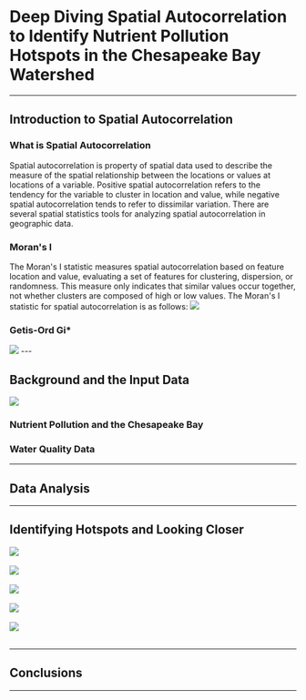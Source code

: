 # Deep Diving Spatial Autocorrelation to Identify Nutrient Pollution Hotspots in the Chesapeake Bay Watershed
---

## Introduction to Spatial Autocorrelation

### What is Spatial Autocorrelation
Spatial autocorrelation is property of spatial data used to describe the measure of the spatial relationship between the locations or values at locations of a variable. Positive spatial autocorrelation refers to the tendency for the variable to cluster in location and value, while negative spatial autocorrelation tends to refer to dissimilar variation. There are several spatial statistics tools for analyzing spatial autocorrelation in geographic data.
### Moran's I
The Moran's I statistic measures spatial autocorrelation based on feature location and value, evaluating a set of features for clustering, dispersion, or randomness. This measure only indicates that similar values occur together, not whether clusters are composed of high or low values. The Moran's I statistic for spatial autocorrelation is as follows:
<img src="../project2_486/MoransI.png?raw=true"/>
### Getis-Ord Gi*
<img src="../project2_486/GetisOrdGi.png?raw=true"/>
---

## Background and the Input Data
<img src="../project2_486/WaterQualityStations.jpg?raw=true"/>

### Nutrient Pollution and the Chesapeake Bay
### Water Quality Data

---

## Data Analysis

---

## Identifying Hotspots and Looking Closer
<img src="../project2_486/NutrientHotspots.jpg?raw=true"/>
<br><br>
<img src="../project2_486/HotspotCloserLook.jpg?raw=true"/>
<br><br>
<img src="../project2_486/MontourPowerPlantHotspot.jpg?raw=true"/>
<br><br>
<img src="../project2_486/MonocasyRiverHotspot.jpg?raw=true"/>
<br><br>
<img src="../project2_486/BackRiverHotspot.jpg?raw=true"/>
<br><br>

---

## Conclusions

---


